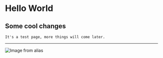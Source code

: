 # Hello World

## Some cool changes

``
It's a test page, more things will come later.
``


---
![Image from alias](Logo.svg)

